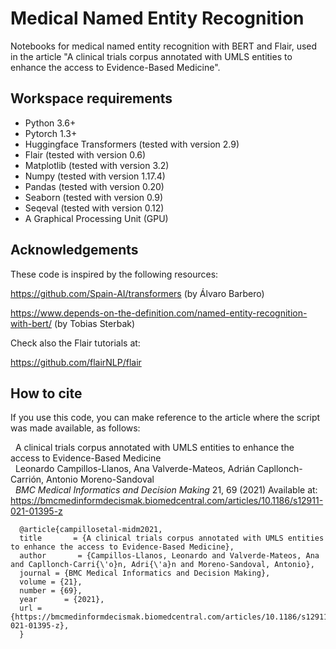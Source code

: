 # Medical Named Entity Recognition
Notebooks for medical named entity recognition with BERT and Flair, used in the article "A clinical trials corpus annotated with UMLS entities to enhance the access to Evidence-Based Medicine".

## Workspace requirements
- Python 3.6+
- Pytorch 1.3+
- Huggingface Transformers (tested with version 2.9)
- Flair (tested with version 0.6)
- Matplotlib (tested with version 3.2)
- Numpy (tested with version 1.17.4)
- Pandas (tested with version 0.20)
- Seaborn (tested with version 0.9)
- Seqeval (tested with version 0.12)
- A Graphical Processing Unit (GPU)

## Acknowledgements
These code is inspired by the following resources:

<https://github.com/Spain-AI/transformers> (by Álvaro Barbero)

<https://www.depends-on-the-definition.com/named-entity-recognition-with-bert/> (by Tobias Sterbak)

Check also the Flair tutorials at:

<https://github.com/flairNLP/flair>

## How to cite
If you use this code, you can make reference to the article where the script was made available, as follows:

     A clinical trials corpus annotated with UMLS entities to enhance the access to Evidence-Based Medicine  
     Leonardo Campillos-Llanos, Ana Valverde-Mateos, Adrián Capllonch-Carrión, Antonio Moreno-Sandoval  
     *BMC Medical Informatics and Decision Making* 21, 69 (2021)
     Available at: <https://bmcmedinformdecismak.biomedcentral.com/articles/10.1186/s12911-021-01395-z>

```
  @article{campillosetal-midm2021,   
  title       = {A clinical trials corpus annotated with UMLS entities to enhance the access to Evidence-Based Medicine},  
  author       = {Campillos-Llanos, Leonardo and Valverde-Mateos, Ana and Capllonch-Carri{\'o}n, Adri{\'a}n and Moreno-Sandoval, Antonio},   
  journal = {BMC Medical Informatics and Decision Making},
  volume = {21},
  number = {69},
  year      = {2021},
  url = {https://bmcmedinformdecismak.biomedcentral.com/articles/10.1186/s12911-021-01395-z},
  }
```
